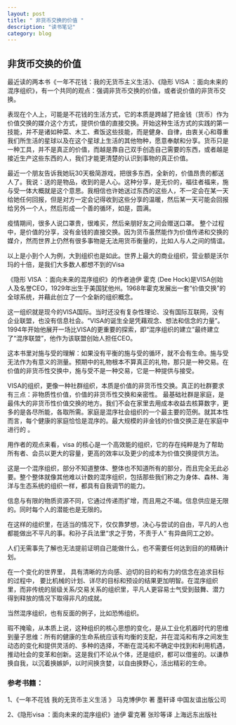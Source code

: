 ```yaml
---
layout: post
title: " 非货币交换的价值 "
description: "读书笔记"
category: blog
---
```


## 非货币交换的价值

最近读的两本书《一年不花钱：我的无货币主义生活》、《隐形 VISA ：面向未来的混序组织》，有一个共同的观点：强调非货币交换的价值，或者说价值的非货币交换。

表现在个人上，可能是不花钱的生活方式，它的本质是跨越了把金钱（货币）作为价值交换的媒介这个方式，提供价值的直接交换。开始这种生活方式的实践的第一技能，并不是诸如种菜、木工、煮饭这些技能，而是健身、自律，由衷关心和尊重我们所生活的星球以及在这个星球上生活的其他物种，愿意奉献和分享。货币只是一种工具，并不是真正的价值，而越是靠自己双手创造自己需要的东西，或者越是接近生产这些东西的人，我们才能更清楚的认识到事物的真正价值。

最近一个朋友告诉我她玩30天极简游戏，把很多东西，全新的，价值昂贵的都送人了。我说：送的是物品，收到的是人心。这种分享，是无价的，福往者福来，施与受一体大概就是这个意思。我相信也许她送过东西的这些人，不一定会在某一天给她任何回报，但是对方一定会记得收到这些分享的温暖，然后某一天可能会回报给另外一个人，然后形成一个善的循环，如是，圆满。

疫情期间，很多人说口罩贵，很难买，然后亲朋好友之间会赠送口罩。 整个过程中，是价值的分享，没有金钱的直接交换。因为货币虽然能作为价值传递和交换的媒介，然而世界上仍然有很多事物是无法用货币衡量的，比如人与人之间的情谊。

以上是小到个人为例，大到组织也是如此。世界上最大的商业组织，营业额是沃尔玛的十倍，是我们大多数人都想不到的Visa

《隐形 VISA ：面向未来的混序组织》的作者迪伊 霍克 (Dee Hock)是VISA创始人及名誉CEO，1929年出生于美国犹他州。1968年霍克发展出一套“价值交换”的全球系统，并藉此创立了一个全新的组织概念。

这一组织就是现今的VISA国际。当时还没有复杂性理论、没有国际互联网，没有企业联盟，也没有信息社会。“VISA的诞生全是凭藉观念、想法和信念的力量”。1994年开始他展开一场比VISA的更重要的探索，即“混序组织的建立”最终建立了“混序联盟”，他作为该联盟创始人担任CEO。

这本书里对施与受的理解：如果没有平衡的施与受的循环，就不会有生命。施与受无法作为有意义的测量。预期中的礼物根本不算真正的礼物，那只是一种交易。在价值的非货币性交换中，施与受不是一种交易，它是一种提供与接受。

VISA的组织，更像一种社群组织，本质是价值的非货币性交换。真正的社群要求有三点：非物质性价值，价值的非货币性交换和亲密性。
最基础社群是家庭，是最伟大的非货币性价值交换的地方。我们不会在家里去用成本收益去核算数字，更多的是各尽所能，各取所需。家庭是混序社会组织的一个最主要的范例。就其本性而言，每个健康的家庭恰恰是混序的。最大规模的非金钱的价值交换正是在家庭中进行的 。



用作者的观点来看，visa 的核心是一个高效能的组织，它的存在纯粹是为了帮助所有者、会员以更大的容量，更高的效率以及更少的成本为价值交换提供方法。

这是一个混序组织，部分不知道整体、整体也不知道所有的部分，而且完全无此必要。整个整体就像其他难以计数的混序组织，包括那些我们称之为身体、森林、海洋与生态系统的组织一样，都具有自我调节的能力。

信息与有限的物质资源不同，它通过传递而扩增，而且用之不竭。信息供应是无限的。同时每个人的潜能也是无限的。

在这样的组织里，在适当的情况下，仅仅靠梦想，决心与尝试的自由，平凡的人也都能做出不平凡的事。和孙子兵法里“求之于势，不责于人“ 有异曲同工之妙。

人们无需事先了解也无法提前证明自己能做什么，也不需要任何达到目的的精确计划。

在一个变化的世界里， 具有清晰的方向感、迫切的目的和有力的信念在追求目标的过程中， 要比机械的计划、详尽的目标和预设的结果更加明智。在混序组织里，而非传统的层级关系/交易关系的组织里，平凡人更容易士气受到鼓舞、潜力得到释放的情况下取得非凡的成就。

当然混序组织，也有反面的例子，比如恐怖组织。

瑕不掩瑜，从本质上说，这种组织的核心思想的变化，是从工业化机器时代的思维到量子思维：所有的健康的生命系统应该有均衡的支配，并在混沌和有序之间发生动态的变化和提供灵活的、多种的选择，不断在混沌和不确定中找到和利用机遇，推动社会的变革和创新。这是我们不论从个体，还是组织，都可以借鉴的。以谦恭换自我，以沉着换嫉妒，以时间换贪婪，以自由换野心，活出精彩的生命。

### 参考书籍：

1、《一年不花钱 我的无货币主义生活 》 马克博伊尔 著 墨轩译 中国友谊出版公司

2、《隐形visa ：面向未来的混序组织》迪伊 霍克著 张珍等译  上海远东出版社
